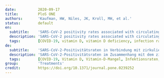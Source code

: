 ```yaml
---
date:          2020-09-17
title:         PloS ONE
authors:       'Kaufman, HW, Niles, JK, Kroll, MH, et al.'
status:        default
en:
  subtitle:    'SARS-CoV-2 positivity rates associated with circulating 25-hydroxyvitamin D levels'
  description: 'SARS-CoV-2 positivity rates associated with circulating 25-hydroxyvitamin D leve19) becomes widely available, other methods of reducing infection rates should be explored. This study used a retrospective, observational analysis of deidentified tests performed at a national clinical laboratory to determine if circulating 25-hydroxyvitamin D (25(OH)D) levels are associated with severe acute respiratory disease coronavirus 2 (SARS-CoV-2) positivity rates. Over 190,000 patients from all 50 states with SARS-CoV-2 results performed mid-March through mid-June, 2020 and matching 25(OH)D results from the preceding 12 months were included. Residential zip code data was required to match with US Census data and perform analyses of race/ethnicity proportions and latitude. A total of 191,779 patients were included (median age, 54 years; 68% female. The SARS-CoV-2 positivity rate was 9.3% and the mean seasonally adjusted 25(OH)D was 31.7 (SD 11.7). The SARS-CoV-2 positivity rate was higher in the 39,190 patients with “deficient” 25(OH)D values (<20 ng/mL) (12.5%) than in the 27,870 patients with “adequate” values (30–34 ng/mL) (8.1%) and the 12,321 patients with values ≥55 ng/mL (5.9%). The association between 25(OH)D levels and SARS-CoV-2 positivity was best fitted by the weighted second-order polynomial regression, which indicated strong correlation in the total population and in analyses stratified by all studied demographic factors. The association between lower SARS-CoV-2 positivity rates and higher circulating 25(OH)D levels remained significant in a multivariable logistic model adjusting for all included demographic factors. SARS-CoV-2 positivity is strongly and inversely associated with circulating 25(OH)D levels, a relationship that persists across latitudes, races/ethnicities, both sexes, and age ranges. Our findings provide impetus to explore the role of vitamin D supplementation in reducing the risk for SARS-CoV-2 infection and COVID-19 disease.'
  tags:        [COVID-19, vitamin D, vitamin D deficiency, infection rates, severity]
de:
  subtitle:    'SARS-CoV-2-Positivitätsraten in Verbindung mit zirkulierenden 25-Hydroxyvitamin-D-Spiegeln'
  description: 'SARS-CoV-2-Positivitätsraten im Zusammenhang mit dem zirkulierenden 25-Hydroxyvitamin-D-Spiegel19) weithin verfügbar wird, sollten andere Methoden zur Verringerung der Infektionsraten erforscht werden. In dieser Studie wurde anhand einer retrospektiven, beobachtenden Analyse nicht identifizierter Tests, die in einem nationalen klinischen Labor durchgeführt wurden, untersucht, ob die zirkulierenden 25-Hydroxyvitamin D (25(OH)D)-Spiegel mit den Positivitätsraten für das schwere akute respiratorische Coronavirus 2 (SARS-CoV-2) in Verbindung stehen. Über 190.000 Patienten aus allen 50 Bundesstaaten mit SARS-CoV-2-Ergebnissen von Mitte März bis Mitte Juni 2020 und passenden 25(OH)D-Ergebnissen aus den vorangegangenen 12 Monaten wurden einbezogen. Für den Abgleich mit den Daten der US-Volkszählung und für die Durchführung von Analysen der Rassen-/Ethnizitätsanteile und des Breitengrads waren die Daten der Postleitzahl des Wohnorts erforderlich. Insgesamt wurden 191.779 Patienten eingeschlossen (Durchschnittsalter 54 Jahre; 68 % weiblich). Die SARS-CoV-2-Positivitätsrate lag bei 9,3 % und der mittlere saisonbereinigte 25(OH)D-Wert bei 31,7 (SD 11,7). Die SARS-CoV-2-Positivitätsrate war bei den 39 190 Patienten mit "mangelhaften" 25(OH)D-Werten (<20 ng/ml) (12,5 %) höher als bei den 27 870 Patienten mit "ausreichenden" Werten (30-34 ng/ml) (8,1 %) und den 12 321 Patienten mit Werten ≥55 ng/ml (5,9 %). Der Zusammenhang zwischen dem 25(OH)D-Spiegel und der SARS-CoV-2-Positivität wurde am besten durch die gewichtete polynomiale Regression zweiter Ordnung beschrieben, die sowohl in der Gesamtpopulation als auch in den nach allen untersuchten demografischen Faktoren geschichteten Analysen eine starke Korrelation ergab. Der Zusammenhang zwischen niedrigeren SARS-CoV-2-Positivitätsraten und höheren zirkulierenden 25(OH)D-Spiegeln blieb auch in einem multivariablen logistischen Modell signifikant, bei dem alle einbezogenen demografischen Faktoren berücksichtigt wurden. Die SARS-CoV-2-Positivität steht in starkem und umgekehrtem Zusammenhang mit dem zirkulierenden 25(OH)D-Spiegel, wobei dieser Zusammenhang über alle Breitengrade, Rassen/Ethnien, beide Geschlechter und Altersgruppen hinweg besteht. Unsere Ergebnisse geben Anlass, die Rolle einer Vitamin-D-Supplementierung bei der Verringerung des Risikos einer SARS-CoV-2-Infektion und einer COVID-19-Erkrankung zu untersuchen.' 
  tags:        [COVID-19, Vitamin D, Vitamin-D-Mangel, Infektionsraten, Schweregrad]
group:         'Treatments'
credit:        https://doi.org/10.1371/journal.pone.0239252
---
```

